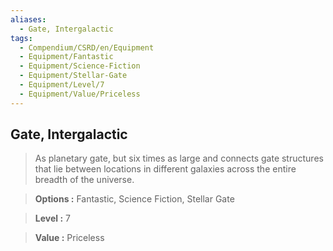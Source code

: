 ```yaml
---
aliases:
  - Gate, Intergalactic
tags:
  - Compendium/CSRD/en/Equipment
  - Equipment/Fantastic
  - Equipment/Science-Fiction
  - Equipment/Stellar-Gate
  - Equipment/Level/7
  - Equipment/Value/Priceless
---
```

    
      
## Gate, Intergalactic      
      
>As planetary gate, but six times as large and connects gate structures that lie between locations in different galaxies across the entire breadth of the universe.      
> **Options :** Fantastic, Science Fiction, Stellar Gate      
> **Level :** 7      
> **Value :** Priceless